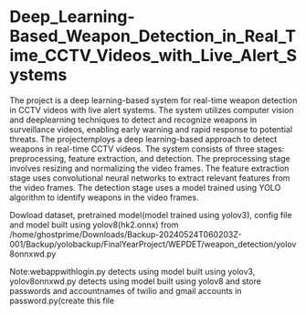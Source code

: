 # Deep_Learning-Based_Weapon_Detection_in_Real_Time_CCTV_Videos_with_Live_Alert_Systems
The project is a deep learning-based system for real-time weapon detection in CCTV videos with live alert systems. The system utilizes computer vision and deeplearning techniques to detect and recognize weapons in surveillance videos, enabling early warning and rapid response to potential threats. The projectemploys a deep learning-based approach to detect weapons in real-time CCTV videos. The system consists of three stages: preprocessing, feature extraction, and detection. The preprocessing stage involves resizing and normalizing the video frames. The feature extraction stage uses convolutional neural networks to extract relevant features from the video frames. The detection stage uses a model trained using YOLO algorithm to identify weapons in the video frames.

Dowload dataset, pretrained model(model trained using yolov3), config file and model built using yolov8(hk2.onnx) from /home/ghostprime/Downloads/Backup-20240524T060203Z-001/Backup/yolobackup/FinalYearProject/WEPDET/weapon_detection/yolov8onnxwd.py

Note:webappwithlogin.py detects using model built using yolov3, yolov8onnxwd.py detects using model built using yolov8 and store passwords and accountnames of twilio and gmail accounts in password.py(create this file 
